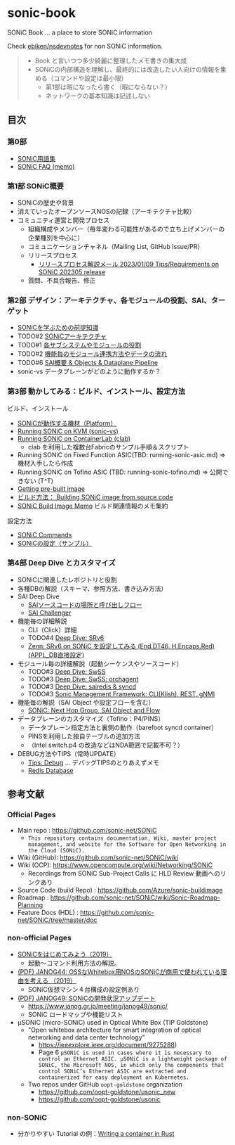 # sonic-book

SONiC Book ... a place to store SONiC information

Check [ebiken/nsdevnotes](https://github.com/ebiken/nsdevnotes) for non SONiC information.

> - Book と言いつつ多少綺麗に整理したメモ書きの集大成
> - SONiCの内部構造を理解し、最終的には改造したい人向けの情報を集める（コマンドや設定は最小限）
>   - 第1部は暇になったら書く（暇にならない？）
>   - ネットワークの基本知識は記述しない

## 目次

### 第0部

- [SONiC用語集](doc/terminology.md)
- [SONiC FAQ (memo)](doc/faq-sonic.md)
 
### 第1部 SONiC概要

- SONiCの歴史や背景
- 消えていったオープンソースNOSの記録（アーキテクチャ比較）
- コミュニティ運営と開発プロセス
  - 組織構成やメンバー（毎年変わる可能性があるので立ち上げメンバーの企業種別を中心に）
  - コミュニケーションチャネル（Mailing List, GitHub Issue/PR）
  - リリースプロセス
    - [リリースプロセス解説メール 2023/01/09 Tips/Requirements on SONiC 202305 release](https://lists.sonicfoundation.dev/g/sonic-dev/message/107)
  - 質問、不具合報告、修正

### 第2部 デザイン：アーキテクチャ、各モジュールの役割、SAI、ターゲット

- [SONiCを学ぶための前提知識](doc/prerequisites.md)
- TODO#2 [SONiCアーキテクチャ](doc/sonic-architecture.md)
- TODO#1 [各サブシステムやモジュールの役割](doc/sonic-subsystem.md)
- TODO#2 [機能毎のモジュール連携方法やデータの流れ](doc/subsystem-interaction.md)
- TODO#6 [SAI概要 & Objects & Dataplane Pipeline](doc/sai.md)
- sonic-vs データプレーンがどのように動作するか？

### 第3部 動かしてみる：ビルド、インストール、設定方法

ビルド、インストール
- [SONiCが動作する機材（Platform）](doc/sonic-platform.md)
- [Running SONiC on KVM (sonic-vs)](doc/running-sonic-kvm.md)
- [Running SONiC on ContainerLab (clab)](clab/README.md)
  - clab を利用した複数台Fabricのサンプル手順＆スクリプト
- Running SONiC on Fixed Function ASIC(TBD: running-sonic-asic.md) ⇒ 機材入手したら作成
- Running SONiC on Tofino ASIC (TBD: running-sonic-tofino.md) ⇒ 公開できない (T^T)
- [Getting pre-built image](doc/sonic-image-prebuild.md)
- [ビルド方法： Building SONiC image from source code](doc/sonic-image.md)
- [SONiC Build Image Memo](doc/sonic-buildimage-memo.md) ビルド関連情報のメモ集約

設定方法
- [SONiC Commands](doc/sonic-commands.md)
- [SONiCの設定（サンプル）](doc/sonic-config.md)

### 第4部 Deep Dive とカスタマイズ

- SONiCに関連したレポジトリと役割
- 各種DBの解説（スキーマ、参照方法、書き込み方法）
- SAI Deep Dive
  - [SAIソースコードの場所と呼び出しフロー](doc/sai-sourcecode.md)
  - [SAI Challenger](doc/sai-challenger.md)
- 機能毎の詳細解説
  - CLI（Click）詳細
  - TODO#4 [Deep Dive: SRv6](doc/sonic-deepdive-srv6.md)
  - [Zenn: SRv6 on SONiC を設定してみる (End.DT46, H.Encaps.Red) (APPL_DB直接設定)](https://zenn.dev/ebiken_sdn/articles/2887c04cf977a9)
- モジュール毎の詳細解説（起動シーケンスやソースコード）
  - TODO#3 [Deep Dive: SwSS](doc/sonic-deepdive-swss-orchagent.md)
  - TODO#3 [Deep Dive: SwSS: orchagent](doc/sonic-deepdive-swss-orchagent.md)
  - TODO#3 [Deep Dive: sairedis & syncd](doc/sonic-deepdive-sairedis.md)
  - TODO#3 [Sonic Management Framework: CLI(Klish), REST, gNMI](doc/sonic-management-framework.md)
- 機能毎の解説（SAI Object や設定フローを含む）
  - [SONiC: Next Hop Group, SAI Object and Flow](doc/sonic-nexthopgroup.md)
- データプレーンのカスタマイズ（Tofino：P4/PINS）
  - データプレーン指定方法と裏側の動作（barefoot syncd container）
  - PINSを利用した独自テーブルの追加方法
  - （Intel switch.p4 の改造などはNDA範囲で記載不可？）
- DEBUG方法やTIPS（常時UPDATE）
  - [Tips: Debug](doc/tips-debug.md) ... デバッグTIPSのとりあえずメモ
  - [Redis Database](doc/sonic-redisdb.md)

## 参考文献

### Official Pages

- Main repo : https://github.com/sonic-net/SONiC
  - `This repository contains documentation, Wiki, master project management, and website for the Software for Open Networking in the Cloud (SONiC).`
- Wiki (GitHub): https://github.com/sonic-net/SONiC/wiki
- Wiki (OCP): https://www.opencompute.org/wiki/Networking/SONiC
  - Recordings from SONiC Sub-Project Calls に HLD Review 動画へのリンクあり
- Source Code (build Repo) : https://github.com/Azure/sonic-buildimage
- Roadmap : https://github.com/sonic-net/SONiC/wiki/Sonic-Roadmap-Planning
- Feature Docs (HDL) : https://github.com/sonic-net/SONiC/tree/master/doc

### non-official Pages

- [SONiCをはじめてみよう（2019）](https://speakerdeck.com/imasaruoki/sonicwohazimetemiyou)
  - 起動～コマンド利用方法の解説。
- [(PDF) JANOG44: OSSなWhitebox用NOSのSONiCが商用で使われている理由を考える （2019）](https://www.janog.gr.jp/meeting/janog44/application/files/1415/6396/6082/janog44_sonic_kuwata-00.pdf)
  - SONiC仮想マシン４台構成の設定例あり
- [(PDF) JANOG49: SONiCの開発状況アップデート](https://www.janog.gr.jp/meeting/janog49/wp-content/uploads/2022/01/JANOGWeeeeeK%C3%AE%C3%B7%C3%A8J%C3%84%C3%A6%C3%B9%E2%94%90_APRESIA_v.0.1.pdf)
  - https://www.janog.gr.jp/meeting/janog49/sonic/
  - SONiC ロードマップや機能リスト
- µSONiC (micro-SONiC) used in Optical White Box (TIP Goldstone)
  - "Open whitebox architecture for smart integration of optical networking and data center technology"
    - https://ieeexplore.ieee.org/document/9275288)
    - Page 6 `µSONiC is used in cases where it is necessary to control an Ethernet ASIC. µSONiC is a lightweight package of SONiC, the Microsoft NOS, in which only the components that control SONiC’s Ethernet ASIC are extracted and containerized for easy deployment on Kubernetes.`
  - Two repos under GitHub `oopt-goldstone` organization 
    - https://github.com/oopt-goldstone/usonic_new
    - https://github.com/oopt-goldstone/usonic

### non-SONiC

- 分かりやすい Tutorial の例：[Writing a container in Rust](https://litchipi.github.io/series/container_in_rust)
